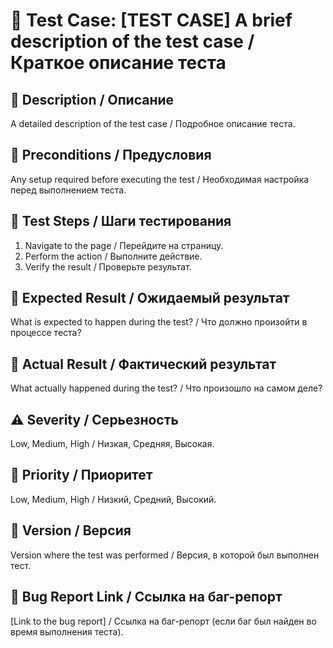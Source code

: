 
# 🧪 Test Case: [TEST CASE] A brief description of the test case / Краткое описание теста

## 📜 Description / Описание  
A detailed description of the test case / Подробное описание теста.

## 🔧 Preconditions / Предусловия  
Any setup required before executing the test / Необходимая настройка перед выполнением теста.

## 🔄 Test Steps / Шаги тестирования  
1. Navigate to the page / Перейдите на страницу.  
2. Perform the action / Выполните действие.  
3. Verify the result / Проверьте результат.

## 💭 Expected Result / Ожидаемый результат  
What is expected to happen during the test? / Что должно произойти в процессе теста?

## 🚨 Actual Result / Фактический результат  
What actually happened during the test? / Что произошло на самом деле?

## ⚠️ Severity / Серьезность  
Low, Medium, High / Низкая, Средняя, Высокая.

## 🔴 Priority / Приоритет  
Low, Medium, High / Низкий, Средний, Высокий.

## 🧳 Version / Версия  
Version where the test was performed / Версия, в которой был выполнен тест.

## 📝 Bug Report Link / Ссылка на баг-репорт  
[Link to the bug report] / Ссылка на баг-репорт (если баг был найден во время выполнения теста).
